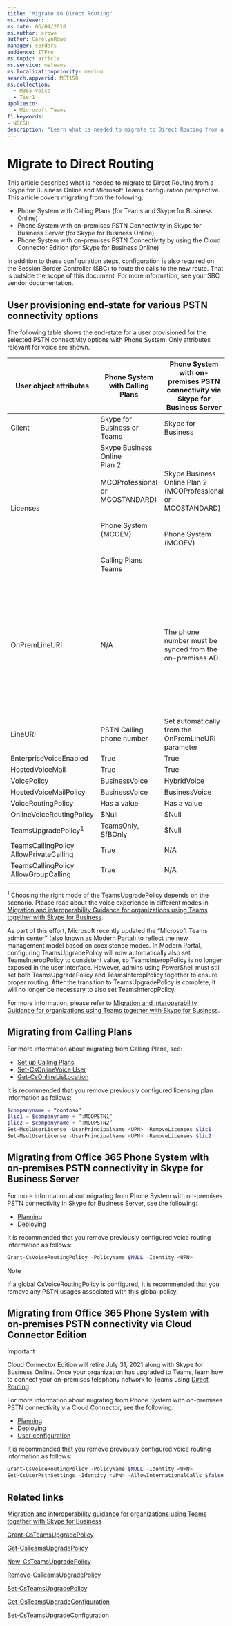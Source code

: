 ```yaml
---
title: "Migrate to Direct Routing"
ms.reviewer: 
ms.date: 06/04/2018
ms.author: crowe
author: CarolynRowe
manager: serdars
audience: ITPro
ms.topic: article
ms.service: msteams
ms.localizationpriority: medium
search.appverid: MET150
ms.collection: 
  - M365-voice
  - Tier1
appliesto: 
  - Microsoft Teams
f1.keywords:
- NOCSH
description: "Learn what is needed to migrate to Direct Routing from a Skype for Business Online and Teams configuration perspective."
---
```


# Migrate to Direct Routing

This article describes what is needed to migrate to Direct Routing from a Skype for Business Online and Microsoft Teams configuration perspective. This article covers migrating from the following: 
 
- Phone System with Calling Plans (for Teams and Skype for Business Online) 
- Phone System with on-premises PSTN Connectivity in Skype for Business Server (for Skype for Business Online)  
- Phone System with on-premises PSTN Connectivity by using the Cloud Connector Edition (for Skype for Business Online)


In addition to these configuration steps, configuration is also required on the Session Border Controller (SBC) to route the calls to the new route. That is outside the scope of this document. For more information, see your SBC vendor documentation.  

## User provisioning end-state for various PSTN connectivity options 

The following table shows the end-state for a user provisioned for the selected PSTN connectivity options with Phone System. Only attributes relevant for voice are shown.

|User object attributes |Phone System with Calling Plans|Phone System with on-premises PSTN connectivity via Skype for Business Server|Phone System with on-premises PSTN connectivity via Cloud Connector|Phone System with on-premises PSTN connectivity via Direct Routing|
|---|---|---|---|---|
|Client|Skype for Business or Teams |Skype for Business |Skype for Business |Teams|
|Licenses|Skype Business Online</br>Plan 2</br></br>MCOProfessional or MCOSTANDARD)</br></br></br>Phone System (MCOEV)</br></br></br>Calling Plans</br>Teams|Skype Business Online Plan 2 (MCOProfessional or MCOSTANDARD)</br></br></br>Phone System (MCOEV)|Skype Business Online Plan 2 (MCOProfessional or MCOSTANDARD)</br></br></br>Phone System (MCOEV)|Skype Business Online Plan 2 (MCOProfessional or MCOSTANDARD</br></br></br>Phone System (MCOEV)</br></br>Teams|
OnPremLineURI |N/A|The phone number  must be synced from the on-premises AD. |The phone number can be managed either in on-premises Active Directory or in Azure Active Directory.|The phone number can be managed either in on-premises Active Directory or in Azure Active Directory. However, if the organization has on-premises Skype for Business, the number must be synced from the on-premises Active Directory.|
|LineURI|PSTN Calling phone number|Set automatically from the OnPremLineURI parameter|Set automatically from the OnPremLineURI parameter|Set automatically from the OnPremLineURI parameter|
|EnterpriseVoiceEnabled|True|True|True|True|
|HostedVoiceMail |True|True|True|True|
|VoicePolicy|BusinessVoice|HybridVoice|HybridVoice|HybridVoice|
|HostedVoiceMailPolicy |BusinessVoice|BusinessVoice|BusinessVoice|BusinessVoice|
|VoiceRoutingPolicy|Has a value|Has a value|Has a value|N/A|
|OnlineVoiceRoutingPolicy|$Null|$Null|$Null|Has a value|
|TeamsUpgradePolicy<sup>1</sup>|TeamsOnly, SfBOnly|$Null|$Null|TeamsOnly|
|TeamsCallingPolicy</br>AllowPrivateCalling|True|N/A|N/A|True|
|TeamsCallingPolicy</br>AllowGroupCalling|True|N/A|N/A|True|
||||||

<sup>1</sup> Choosing the right mode of the TeamsUpgradePolicy depends on the scenario. Please read about the voice experience in different modes in [Migration and interoperability Guidance for organizations using Teams together with Skype for Business](migration-interop-guidance-for-teams-with-skype.md).

As part of this effort, Microsoft recently updated the “Microsoft Teams admin center” (also known as Modern Portal) to reflect the new management model based on coexistence modes. In Modern Portal, configuring TeamsUpgradePolicy will now automatically also set TeamsInteropPolicy to consistent value, so TeamsInteropPolicy is no longer exposed in the user interface. However, admins using PowerShell must still set both TeamsUpgradePolicy and TeamsInteropPolicy together to ensure proper routing. After the transition to TeamsUpgradePolicy is complete, it will no longer be necessary to also set TeamsInteropPolicy.

For more information, please refer to [Migration and interoperability Guidance for organizations using Teams together with Skype for Business](migration-interop-guidance-for-teams-with-skype.md).

## Migrating from Calling Plans

For more information about migrating from Calling Plans, see:

- [Set up Calling Plans](/skypeforbusiness/what-are-calling-plans-in-office-365/set-up-calling-plans)
- [Set-CsOnlineVoice User](/powershell/module/skype/Set-CsOnlineVoiceUser?view=skype-ps)
- [Get-CsOnlineLisLocation](/powershell/module/skype/get-csonlinelislocation?view=skype-ps)  
 
 
It is recommended that you remove previously configured licensing plan information as follows:
 
```powershell
$companyname = “contoso” 
$lic1 = $companyname + “:MCOPSTN1” 
$lic2 = $companyname + “:MCOPSTN2” 
Set-MsolUserLicense -UserPrincipalName <UPN> -RemoveLicenses $lic1 
Set-MsolUserLicense -UserPrincipalName <UPN> -RemoveLicenses $lic2 
```
## Migrating from Office 365 Phone System with on-premises PSTN connectivity in Skype for Business Server

For more information about migrating from Phone System with on-premises PSTN connectivity in Skype for Business Server, see the following:

- [Planning](/skypeforbusiness/skype-for-business-hybrid-solutions/plan-your-phone-system-cloud-pbx-solution/plan-phone-system-with-on-premises-pstn-connectivity)
- [Deploying](/skypeforbusiness/skype-for-business-hybrid-solutions/plan-your-phone-system-cloud-pbx-solution/enable-users-for-phone-system) 

It is recommended that you remove previously configured voice routing information as follows:

```PowerShell
Grant-CsVoiceRoutingPolicy -PolicyName $NULL -Identity <UPN> 
```
> [!NOTE]
> If a global CsVoiceRoutingPolicy is configured, it is recommended that you remove any PSTN usages associated with this global policy. 

## Migrating from Office 365 Phone System with on-premises PSTN connectivity via Cloud Connector Edition 

> [!Important]
> Cloud Connector Edition will retire July 31, 2021 along with Skype for Business Online. Once your organization has upgraded to Teams, learn how to connect your on-premises telephony network to Teams using [Direct Routing](direct-routing-landing-page.md).

For more information about migrating from Phone System with on-premises PSTN connectivity via Cloud Connector, see the following:

- [Planning](/skypeforbusiness/skype-for-business-hybrid-solutions/plan-your-phone-system-cloud-pbx-solution/plan-skype-for-business-cloud-connector-edition)  
- [Deploying](/skypeforbusiness/skype-for-business-hybrid-solutions/plan-your-phone-system-cloud-pbx-solution/enable-users-for-phone-system)
- [User configuration](/powershell/module/skype/set-csuserpstnsettings?view=skype-ps) 

It is recommended that you remove previously configured voice routing information as follows:
 
```PowerShell
Grant-CsVoiceRoutingPolicy -PolicyName $NULL -Identity <UPN> 
Set-CsUserPstnSettings -Identity <UPN> -AllowInternationalCalls $false -HybridPSTNSite $null 
```


## Related links

[Migration and interoperability guidance for organizations using Teams together with Skype for Business](migration-interop-guidance-for-teams-with-skype.md)

[Grant-CsTeamsUpgradePolicy](/powershell/module/skype/grant-csteamsupgradepolicy)

[Get-CsTeamsUpgradePolicy](/powershell/module/skype/Get-CsTeamsUpgradePolicy)

[New-CsTeamsUpgradePolicy](/powershell/module/skype/New-CsTeamsUpgradePolicy)

[Remove-CsTeamsUpgradePolicy](/powershell/module/skype/Remove-CsTeamsUpgradePolicy)

[Set-CsTeamsUpgradePolicy](/powershell/module/skype/Set-CsTeamsUpgradePolicy)

[Get-CsTeamsUpgradeConfiguration](/powershell/module/skype/Get-CsTeamsUpgradeConfiguration)

[Set-CsTeamsUpgradeConfiguration](/powershell/module/skype/Set-CsTeamsUpgradeConfiguration)
